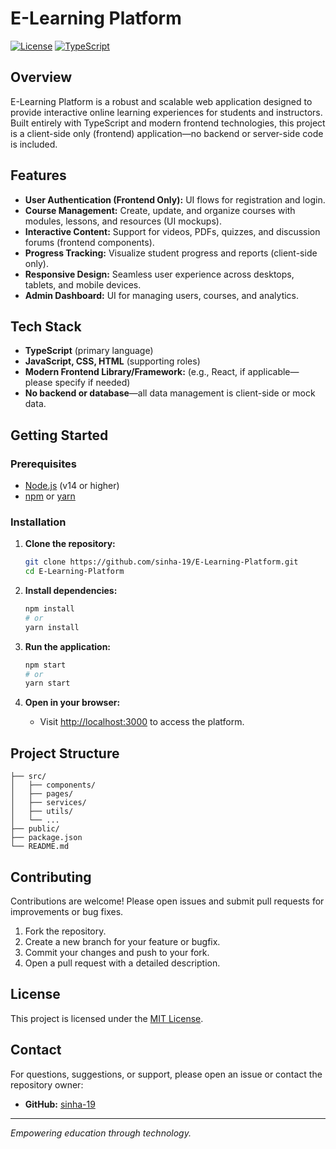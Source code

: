 # E-Learning Platform

[![License](https://img.shields.io/badge/license-MIT-blue.svg)](LICENSE)
[![TypeScript](https://img.shields.io/badge/language-TypeScript-blue.svg)](https://www.typescriptlang.org/)

## Overview

E-Learning Platform is a robust and scalable web application designed to provide interactive online learning experiences for students and instructors. Built entirely with TypeScript and modern frontend technologies, this project is a client-side only (frontend) application—no backend or server-side code is included.

## Features

- **User Authentication (Frontend Only):** UI flows for registration and login.
- **Course Management:** Create, update, and organize courses with modules, lessons, and resources (UI mockups).
- **Interactive Content:** Support for videos, PDFs, quizzes, and discussion forums (frontend components).
- **Progress Tracking:** Visualize student progress and reports (client-side only).
- **Responsive Design:** Seamless user experience across desktops, tablets, and mobile devices.
- **Admin Dashboard:** UI for managing users, courses, and analytics.

## Tech Stack

- **TypeScript** (primary language)
- **JavaScript, CSS, HTML** (supporting roles)
- **Modern Frontend Library/Framework:** (e.g., React, if applicable—please specify if needed)
- **No backend or database**—all data management is client-side or mock data.

## Getting Started

### Prerequisites

- [Node.js](https://nodejs.org/) (v14 or higher)
- [npm](https://www.npmjs.com/) or [yarn](https://yarnpkg.com/)

### Installation

1. **Clone the repository:**
   ```bash
   git clone https://github.com/sinha-19/E-Learning-Platform.git
   cd E-Learning-Platform
   ```

2. **Install dependencies:**
   ```bash
   npm install
   # or
   yarn install
   ```

3. **Run the application:**
   ```bash
   npm start
   # or
   yarn start
   ```

4. **Open in your browser:**
   - Visit [http://localhost:3000](http://localhost:3000) to access the platform.

## Project Structure

```
├── src/
│   ├── components/
│   ├── pages/
│   ├── services/
│   ├── utils/
│   └── ...
├── public/
├── package.json
└── README.md
```

## Contributing

Contributions are welcome! Please open issues and submit pull requests for improvements or bug fixes.

1. Fork the repository.
2. Create a new branch for your feature or bugfix.
3. Commit your changes and push to your fork.
4. Open a pull request with a detailed description.

## License

This project is licensed under the [MIT License](LICENSE).

## Contact

For questions, suggestions, or support, please open an issue or contact the repository owner:

- **GitHub:** [sinha-19](https://github.com/sinha-19)

---

*Empowering education through technology.*
